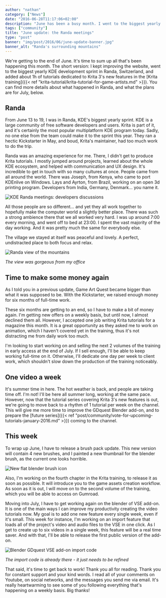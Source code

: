 ```yaml
---
author: "nathan"
category: ["News"]
date: "2016-06-28T11:17:06+02:00"
description: "June has been a busy month. I went to the biggest yearly KDE development sprint in Randa, Switzerland, along with a few dozens of programmers, and made a series of tutorials on Krita 3's new features."
tags: ["community"]
title: "June update: the Randa meetings"
type: "post"
banner: "img/post/2016/06/june-update-banner.jpg"
banner_alt: "Randa's surrounding mountains"
---
```


We're getting to the end of June. It's time to sum up all that's been happening this month. The short version: I kept improving the website, went to the biggest yearly KDE development sprint in Randa, Switzerland, and added about 1h of tutorials dedicated to Krita 3's new features in the [Krita training]({{< ref "krita-tutorial/krita-tutorial-for-game-artists.md" >}}). You can find more details about what happened in Randa, and what the plans are for July, below.

## Randa

From June 13 to 19, I was in Randa, KDE's biggest yearly sprint. KDE is a large community of free software developers and users. Krita is part of it, and it's certainly the most popular multiplatform KDE program today. Sadly, no one else from the team could make it to the sprint this year. They ran a hectic Kickstarter in May, and boud, Krita's maintainer, had too much work to do the trip.

Randa was an amazing experience for me. There, I didn't get to produce Krita tutorials. I mostly jumped around projects, learned about the whole KDE ecosystem, and helped with communication and UX design. It's incredible to get in touch with so many cultures at once. People came from all around the world. There was Joseph, from Kenya, who came to port KDEnlive on Windows. Lays and Ayrton, from Brazil, working on an open 3d printing program. Developers from India, Germany, Denmark... you name it.

![KDE Randa meetings: developers discussions](/img/post/2016/06/Randa-meetings-work-discussions.jpg)

All those people are so different... and yet they all work together to hopefully make the computer world a slightly better place. There was such a strong ambience there that we all worked very hard. I was up around 7:00 every morning, and went off to bed at 23:00. I spent the vast majority of the day working. And it was pretty much the same for everybody else.

The village we stayed at itself was peaceful and lovely. A perfect, undistracted place to both focus and relax.

![Randa view of the mountains](/img/post/2016/06/Randa-view-2.jpg)

_The view was gorgeous from my office_

## Time to make some money again

As I told you in a previous update, Game Art Quest became bigger than what it was supposed to be. With the Kickstarter, we raised enough money for six months of full-time work.

These six months are getting to an end, so I have to make a bit of money again. I'm getting new offers on a weekly basis, but until now, I almost declined them all. However, I accepted one job writing Krita tutorials for a magazine this month. It is a great opportunity as they asked me to work on animation, which I haven't covered yet in the training, thus it's not distracting me from daily work too much.

I'm looking to start working on and selling the next 2 volumes of the training in early access at the end of July. If I sell enough, I'll be able to keep working full-time on it. Otherwise, I'll dedicate one day per week to client work, which shouldn't slow down the production of the training noticeably.

## One video a week

It's summer time in here. The hot weather is back, and people are taking time off. I'm not! I'll be here all summer long, working at the same pace. However, now that the tutorial series covering Krita 3's new features is out, we're going to move back to a rhythm of 1 tutorial per week on the channel. This will give me more time to improve the GDquest Blender add-on, and to prepare the [future series]({{< ref "post/community/vote-for-upcoming-tutorials-january-2016.md" >}}) coming to the channel.

## This week

To wrap up June, I have to release a brush pack update. This new version will contain 4 new brushes, and I painted a new thumbnail for the blender brush, as the current one looks horrible.

![New flat blender brush icon](/img/post/2016/06/Flat-blender-brush.jpg)

Also, I'm working on the fourth chapter in the Krita training, to release it as soon as possible. It will introduce you to the game assets creation workflow. As soon as it is out, I will move on to the second volume of the training, which you will be able to access on Gumroad.

Moving into July, I have to get working again on the blender of VSE add-on. It is one of the main ways I can improve my productivity creating the video tutorials now. My goal is to add one new feature every single week, even if it's small. This week for instance, I'm working on an import feature that loads all of the project's video and audio files to the VSE in one click. As I get to create up to six videos in a single week, this feature will be a real time saver. And with that, I'll be able to release the first public version of the add-on.

![Blender GDquest VSE add-on import code](/img/post/2016/06/blender-vse-add-on-code.png)

_The import code is already there - it just needs to be refined_

That said, it's time to get back to work! Thank you all for reading. Thank you for constant support and your kind words. I read all of your comments on Youtube, on social networks, and the messages you send me via email. It's really heartwarming to see some of you following everything that's happening on a weekly basis. Big thanks!
